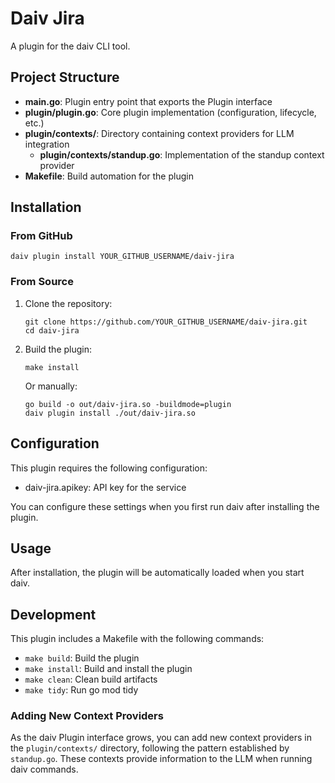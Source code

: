 # Daiv Jira

A plugin for the daiv CLI tool.

## Project Structure

- **main.go**: Plugin entry point that exports the Plugin interface
- **plugin/plugin.go**: Core plugin implementation (configuration, lifecycle, etc.)
- **plugin/contexts/**: Directory containing context providers for LLM integration
  - **plugin/contexts/standup.go**: Implementation of the standup context provider
- **Makefile**: Build automation for the plugin

## Installation

### From GitHub

```
daiv plugin install YOUR_GITHUB_USERNAME/daiv-jira
```

### From Source

1. Clone the repository:
   ```
   git clone https://github.com/YOUR_GITHUB_USERNAME/daiv-jira.git
   cd daiv-jira
   ```

2. Build the plugin:
   ```
   make install
   ```
   
   Or manually:
   ```
   go build -o out/daiv-jira.so -buildmode=plugin
   daiv plugin install ./out/daiv-jira.so
   ```

## Configuration

This plugin requires the following configuration:

- daiv-jira.apikey: API key for the service

You can configure these settings when you first run daiv after installing the plugin.

## Usage

After installation, the plugin will be automatically loaded when you start daiv.

## Development

This plugin includes a Makefile with the following commands:

- `make build`: Build the plugin
- `make install`: Build and install the plugin
- `make clean`: Clean build artifacts
- `make tidy`: Run go mod tidy

### Adding New Context Providers

As the daiv Plugin interface grows, you can add new context providers in the
`plugin/contexts/` directory, following the pattern established by `standup.go`.
These contexts provide information to the LLM when running daiv commands.

